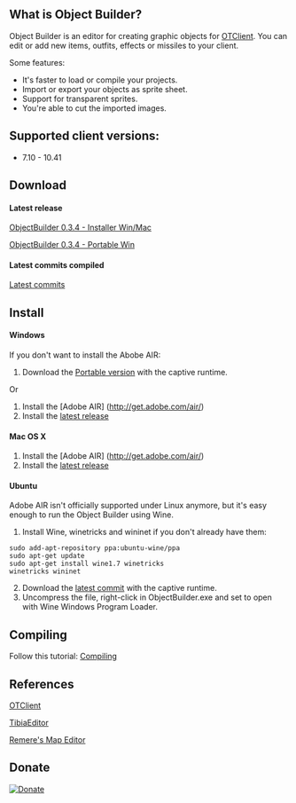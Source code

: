 What is Object Builder?
----

Object Builder is an editor for creating graphic objects for [OTClient](https://github.com/edubart/otclient). You can edit or add new items, outfits, effects or missiles to your client.

Some features:

* It's faster to load or compile your projects.
* Import or export your objects as sprite sheet.
* Support for transparent sprites.
* You're able to cut the imported images.


Supported client versions:
----

* 7.10 - 10.41


Download
----

#### Latest release

[ObjectBuilder 0.3.4 - Installer Win/Mac](https://www.dropbox.com/s/ye43g8q9rzst4ru/ObjectBuilder0.3.4.air)

[ObjectBuilder 0.3.4 - Portable Win](https://www.dropbox.com/s/qf1r7tnsxk8ydv9/ObjectBuilder0_3_4_CR.rar)

#### Latest commits compiled

[Latest commits](https://www.dropbox.com/sh/l6u5ponwfr77bhm/AAAY3xbcGudRzvcjUbizt0tha)


Install
----

#### Windows

If you don't want to install the Abobe AIR:

1. Download the [Portable version](https://www.dropbox.com/s/qf1r7tnsxk8ydv9/ObjectBuilder0_3_4_CR.rar) with the captive runtime.

Or

1. Install the [Adobe AIR] (http://get.adobe.com/air/)
2. Install the [latest release](https://github.com/Mignari/ObjectBuilder/releases)


#### Mac OS X

1. Install the [Adobe AIR] (http://get.adobe.com/air/)
2. Install the [latest release](https://github.com/Mignari/ObjectBuilder/releases)


#### Ubuntu

Adobe AIR isn't officially supported under Linux anymore, but it's easy enough to run the Object Builder using Wine.

1. Install Wine, winetricks and wininet if you don't already have them:

```
sudo add-apt-repository ppa:ubuntu-wine/ppa
sudo apt-get update
sudo apt-get install wine1.7 winetricks
winetricks wininet
```
2. Download the [latest commit](https://github.com/Mignari/ObjectBuilder#latest-commits-compiled) with the captive runtime.
3. Uncompress the file, right-click in ObjectBuilder.exe and set to open with Wine Windows Program Loader.


Compiling
----

Follow this tutorial:
[Compiling](https://github.com/Mignari/ObjectBuilder/wiki/Compiling)


References
----

[OTClient](https://github.com/edubart/otclient)

[TibiaEditor](https://github.com/asamy45/TibiaEditor)

[Remere's Map Editor](https://github.com/hjnilsson/rme)

Donate
----
[![Donate](https://www.paypalobjects.com/en_US/i/btn/btn_donate_LG.gif)](https://www.paypal.com/cgi-bin/webscr?cmd=_s-xclick&hosted_button_id=QFNUYQ24ULK7S)
